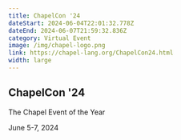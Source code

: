 ```yaml
---
title: ChapelCon '24
dateStart: 2024-06-04T22:01:32.778Z
dateEnd: 2024-06-07T21:59:32.836Z
category: Virtual Event
image: /img/chapel-logo.png
link: https://chapel-lang.org/ChapelCon24.html
width: large
---
```

## ChapelCon '24

The Chapel Event of the Year

June 5-7, 2024